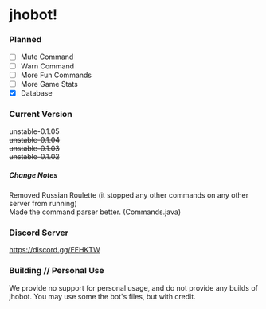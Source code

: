 # jhobot!

### Planned
* [ ] Mute Command
* [ ] Warn Command
* [ ] More Fun Commands
* [ ] More Game Stats
* [x] Database

### Current Version
unstable-0.1.05<br />
~~unstable-0.1.04~~<br />
~~unstable-0.1.03~~<br />
~~unstable-0.1.02~~
##### Change Notes
Removed Russian Roulette (it stopped any other commands on any other server from running)<br />
Made the command parser better. (Commands.java)

### Discord Server
https://discord.gg/EEHKTW

### Building // Personal Use
We provide no support for personal usage, and do not provide any builds of jhobot. 
You may use some the bot's files, but with credit.
